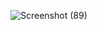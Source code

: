 ![Screenshot (89)](https://github.com/CodeWithDeepanshu94/Tic-Tac-Toe-Game-using-Python/assets/154914889/9d839722-e1bf-4e53-88ae-fa1538149905)

